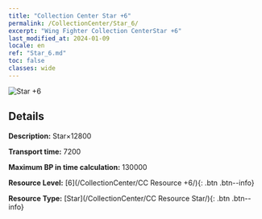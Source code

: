 ```yaml
---
title: "Collection Center Star +6"
permalink: /CollectionCenter/Star_6/
excerpt: "Wing Fighter Collection CenterStar +6"
last_modified_at: 2024-01-09
locale: en
ref: "Star_6.md"
toc: false
classes: wide
---
```



![Star +6](/images/cc/CC_Star_5.png)

## Details

  **Description:** Star×12800

  **Transport time:** 7200

  **Maximum BP in time calculation:** 130000

  **Resource Level:** [6](/CollectionCenter/CC Resource +6/){: .btn .btn--info}

  **Resource Type:** [Star](/CollectionCenter/CC Resource Star/){: .btn .btn--info}

